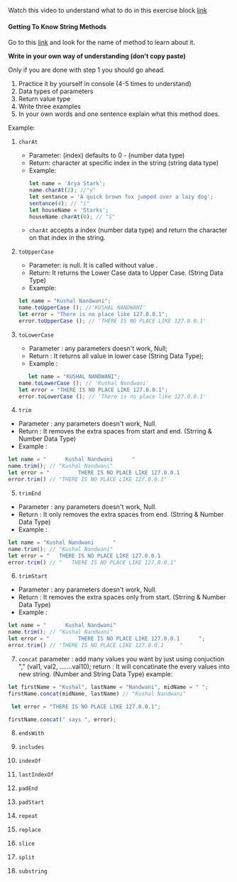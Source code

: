 Watch this video to understand what to do in this exercise block [link](https://www.youtube.com/watch?v=zGpplZj4zY0&feature=youtu.be)

#### Getting To Know String Methods

Go to this [link](https://developer.mozilla.org/en-US/docs/Web/JavaScript/Reference/Global_Objects/String) and look for the name of method to learn about it.

**Write in your own way of understanding (don't copy paste)**

Only if you are done with step 1 you should go ahead.

1. Practice it by yourself in console (4-5 times to understand)
2. Data types of parameters
3. Return value type
4. Write three examples
5. In your own words and one sentence explain what this method does.

Example:

1. `charAt`

   - Parameter: (index) defaults to 0 - (number data type)
   - Return: character at specific index in the string (string data type)
   - Example:
     ```js
     let name = 'Arya Stark';
     name.charAt(2); //"y"
     let sentance = 'A quick brown fox jumped over a lazy dog';
     sentance(4); // "i"
     let houseName = 'Starks';
     houseName.charAt(0); // "S"
     ```
   - `charAt` accepts a index (number data type) and return the character on that index in the string.

2. `toUpperCase`
   - Parameter: is null. It is called without value .
   - Return: It returns the Lower Case data to Upper Case. (String Data Type)
   - Example: 
   ```js
   let name = "Kushal Nandwani";
   name.toUpperCase (); //'KUSHAL NANDWANI'
   let error = "There is no place like 127.0.0.1";
   error.toUpperCase (); // 'THERE IS NO PLACE LIKE 127.0.0.1'
   ```

3. `toLowerCase`
   - Parameter : any parameters doesn't work, Null;
   - Return : It returns all value in lower case (String Data Type);
    - Example :
    ```js
       let name = "KUSHAL NANDWANI";
   name.toLowerCase (); // 'Kushal Nandwani'
   let error = "THERE IS NO PLACE LIKE 127.0.0.1";
   error.toLowerCase (); // 'There is no place like 127.0.0.1'
    ```
4. `trim`
 - Parameter :  any parameters doesn't work, Null.
 - Return : It removes the extra spaces from start and end. (Strring & Number Data Type)
 - Example : 
 ```js
 let name = "      Kushal Nandwani      "
 name.trim(); // "Kushal Nandwani"
 let error = "         THERE IS NO PLACE LIKE 127.0.0.1                                                                 ";
error.trim() // "THERE IS NO PLACE LIKE 127.0.0.1"
 ```
5. `trimEnd`
 - Parameter :  any parameters doesn't work, Null.
 - Return : It only removes the extra spaces from end. (Strring & Number Data Type)
 - Example : 
 ```js
 let name = "Kushal Nandwani      "
 name.trim(); // "Kushal Nandwani"
 let error = "   THERE IS NO PLACE LIKE 127.0.0.1                                                                 ";
error.trim() // "   THERE IS NO PLACE LIKE 127.0.0.1"
 ```
6. `trimStart`
 - Parameter :  any parameters doesn't work, Null.
 - Return : It removes the extra spaces only from start. (Strring & Number Data Type)
 - Example : 
 ```js
 let name = "      Kushal Nandwani"
 name.trim(); // "Kushal Nandwani"
 let error = "         THERE IS NO PLACE LIKE 127.0.0.1      ";
error.trim() // "THERE IS NO PLACE LIKE 127.0.0.1     "
 ```

7. `concat`
parameter : add many values you want by just using conjuction "," (val1, val2, .......val10);
return : It will concatinate the every values into new string. (Number and String Data Type)
example: 
```js
let firstName = "Kushal", lastName = "Nandwani", midName = " ";
firstName.concat(midName, lastName) // "Kushal Nandwani"

 let error = "THERE IS NO PLACE LIKE 127.0.0.1";

firstName.concat(" says ", error);
```
8. `endsWith`

9. `includes`
10. `indexOf`
11. `lastIndexOf`
12. `padEnd`
13. `padStart`
14. `repeat`
15. `replace`
16. `slice`
17. `split`
18. `substring`

